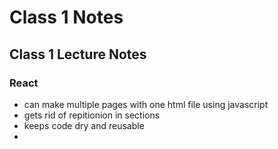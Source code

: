 # Class 1 Notes

## Class 1 Lecture Notes

### React

- can make multiple pages with one html file using javascript
- gets rid of repitionion in sections
- keeps code dry and reusable
-
